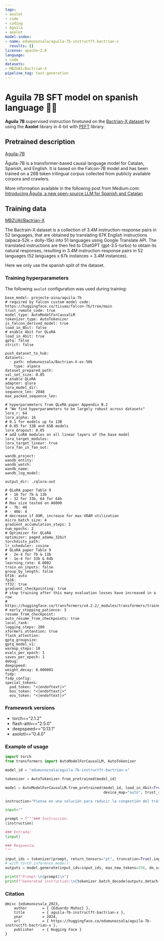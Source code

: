 ```yaml
---
tags:
- axolot
- code
- coding
- Aguila
- axolot
model-index:
- name: edumunozsala/aguila-7b-instructft-bactrian-x
  results: []
license: apache-2.0
language:
- code
datasets:
- MBZUAI/Bactrian-X
pipeline_tag: text-generation
---
```



# Aguila 7B SFT model on spanish language 👩‍💻 

**Aguila 7B** supervised instruction finetuned on the [Bactrian-X dataset](https://github.com/mbzuai-nlp/Bactrian-X) by using the **Axolot** library in 4-bit with [PEFT](https://github.com/huggingface/peft) library.

## Pretrained description

[Aguila-7B](projecte-aina/aguila-7b)

Ǎguila-7B is a transformer-based causal language model for Catalan, Spanish, and English. It is based on the Falcon-7B model and has been trained on a 26B token trilingual corpus collected from publicly available corpora and crawlers.

More information available in the following post from Medium.com: [Introducing Ǎguila, a new open-source LLM for Spanish and Catalan](https://medium.com/@mpamies247/introducing-a%CC%8Cguila-a-new-open-source-llm-for-spanish-and-catalan-ee1ebc70bc79)


## Training data

[MBZUAI/Bactrian-X](https://huggingface.co/datasets/MBZUAI/Bactrian-X)

The Bactrain-X dataset is a collection of 3.4M instruction-response pairs in 52 languages, that are obtained by translating 67K English instructions (alpaca-52k + dolly-15k) into 51 languages using Google Translate API. The translated instructions are then fed to ChatGPT (gpt-3.5-turbo) to obtain its natural responses, resulting in 3.4M instruction-response pairs in 52 languages (52 languages x 67k instances = 3.4M instances).

Here we only use the spanish split of the dataset.

### Training hyperparameters

The following `axolot` configuration was used during training:
```
base_model: projecte-aina/aguila-7b
# required by falcon custom model code: https://huggingface.co/tiiuae/falcon-7b/tree/main
trust_remote_code: true
model_type: AutoModelForCausalLM
tokenizer_type: AutoTokenizer
is_falcon_derived_model: true
load_in_8bit: false
# enable 4bit for QLoRA
load_in_4bit: true
gptq: false
strict: false

push_dataset_to_hub:
datasets:
  - path: edumunozsala/Bactrian-X-es-50k
    type: alpaca
dataset_prepared_path:
val_set_size: 0.05
# enable QLoRA
adapter: qlora
lora_model_dir:
sequence_len: 2048
max_packed_sequence_len:

# hyperparameters from QLoRA paper Appendix B.2
# "We find hyperparameters to be largely robust across datasets"
lora_r: 64
lora_alpha: 16
# 0.1 for models up to 13B
# 0.05 for 33B and 65B models
lora_dropout: 0.05
# add LoRA modules on all linear layers of the base model
lora_target_modules:
lora_target_linear: true
lora_fan_in_fan_out:

wandb_project:
wandb_entity:
wandb_watch:
wandb_name:
wandb_log_model:

output_dir: ./qlora-out

# QLoRA paper Table 9
# - 16 for 7b & 13b
# - 32 for 33b, 64 for 64b
# Max size tested on A6000
# - 7b: 40
# - 40b: 4
# decrease if OOM, increase for max VRAM utilization
micro_batch_size: 4
gradient_accumulation_steps: 2
num_epochs: 2
# Optimizer for QLoRA
optimizer: paged_adamw_32bit
torchdistx_path:
lr_scheduler: cosine
# QLoRA paper Table 9
# - 2e-4 for 7b & 13b
# - 1e-4 for 33b & 64b
learning_rate: 0.0002
train_on_inputs: false
group_by_length: false
bf16: auto
fp16:
tf32: true
gradient_checkpointing: true
# stop training after this many evaluation losses have increased in a row
# https://huggingface.co/transformers/v4.2.2/_modules/transformers/trainer_callback.html#EarlyStoppingCallback
# early_stopping_patience: 3
resume_from_checkpoint:
auto_resume_from_checkpoints: true
local_rank:
logging_steps: 200
xformers_attention: true
flash_attention:
gptq_groupsize:
gptq_model_v1:
warmup_steps: 10
evals_per_epoch: 1
saves_per_epoch: 1
debug:
deepspeed:
weight_decay: 0.000001
fsdp:
fsdp_config:
special_tokens:
  pad_token: "<|endoftext|>"
  bos_token: "<|endoftext|>"
  eos_token: "<|endoftext|>"
```

### Framework versions
- torch=="2.1.2"
- flash-attn=="2.5.0"
- deepspeed=="0.13.1"
- axolotl=="0.4.0"

### Example of usage

```py
import torch
from transformers import AutoModelForCausalLM, AutoTokenizer

model_id = "edumunozsala/aguila-7b-instructft-bactrian-x"

tokenizer = AutoTokenizer.from_pretrained(model_id)

model = AutoModelForCausalLM.from_pretrained(model_id, load_in_4bit=True, torch_dtype=torch.float16, 
                                             device_map="auto", trust_remote_code=True)

instruction="Piense en una solución para reducir la congestión del tráfico."

input=""

prompt = f"""### Instrucción:
{instruction}

### Entrada:
{input}

### Respuesta:
"""

input_ids = tokenizer(prompt, return_tensors="pt", truncation=True).input_ids.cuda()
# with torch.inference_mode():
outputs = model.generate(input_ids=input_ids, max_new_tokens=256, do_sample=True, top_p=0.9,temperature=0.3)

print(f"Prompt:\n{prompt}\n")
print(f"Generated instruction:\n{tokenizer.batch_decode(outputs.detach().cpu().numpy(), skip_special_tokens=True)[0][len(prompt):]}")

```

### Citation

```
@misc {edumunozsala_2023,
	author       = { {Eduardo Muñoz} },
	title        = { aguila-7b-instructft-bactrian-x },
	year         = 2024,
	url          = { https://huggingface.co/edumunozsala/aguila-7b-instructft-bactrian-x },
	publisher    = { Hugging Face }
}
```